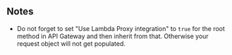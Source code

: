 ## Notes

* Do not forget to set "Use Lambda Proxy integration" to `true` for the root method in API Gateway and then inherit from that. Otherwise your request object will not get populated.



